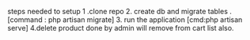 steps needed to setup 
1 .clone repo 
2. create db and migrate tables . [command : php artisan migrate]
3. run the application [cmd:php artisan serve]
4.delete product done by admin will remove from cart list also.
